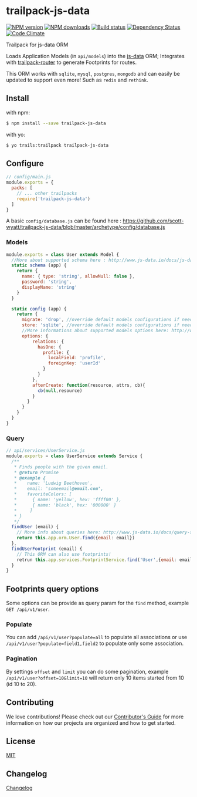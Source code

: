 # trailpack-js-data

[![NPM version][npm-image]][npm-url]
[![NPM downloads][npm-download]][npm-url]
[![Build status][ci-image]][ci-url]
[![Dependency Status][daviddm-image]][daviddm-url]
[![Code Climate][codeclimate-image]][codeclimate-url]

Trailpack for js-data ORM

Loads Application Models (in `api/models`) into the [js-data](http://www.js-data.io/) ORM; Integrates with [trailpack-router](https://github.com/trailsjs/trailpack-router) to
generate Footprints for routes.

This ORM works with `sqlite`, `mysql`, `postgres`, `mongodb` and can easily be updated to support even more! Such as `redis` and `rethink`.

## Install
with npm:
```sh
$ npm install --save trailpack-js-data
```

with yo:
```sh
$ yo trails:trailpack trailpack-js-data
```

## Configure

```js
// config/main.js
module.exports = {
  packs: [
    // ... other trailpacks
    require('trailpack-js-data')
  ]
}
```

A basic `config/database.js` can be found here : https://github.com/scott-wyatt/trailpack-js-data/blob/master/archetype/config/database.js

### Models

```js
module.exports = class User extends Model {
  //More about supported schema here : http://www.js-data.io/docs/js-data-schema
  static schema (app) {
    return {
      name: { type: 'string', allowNull: false },
      password: 'string',
      displayName: 'string'
    }
  }

  static config (app) {
    return {
      migrate: 'drop', //override default models configurations if needed
      store: 'sqlite', //override default models configurations if needed
      //More informations about supported models options here: http://www.js-data.io/docs/relations
      options: {
          relations: {
            hasOne: {
              profile: {
                localField: 'profile',
                foreignKey: 'userId'
              }
            }
          },
          afterCreate: function(resource, attrs, cb){
            cb(null,resource)
          }
        }
      }
    }
  }
}
```

### Query

```js
// api/services/UserService.js
module.exports = class UserService extends Service {
  /**
   * Finds people with the given email.
   * @return Promise
   * @example {
   *    name: 'Ludwig Beethoven',
   *    email: 'someemail@email.com',
   *    favoriteColors: [
   *      { name: 'yellow', hex: 'ffff00' },
   *      { name: 'black', hex: '000000' }
   *     ]
   * }
   */
  findUser (email) {
    // More info about queries here: http://www.js-data.io/docs/query-syntaxlatest/docs/models-usage/
    return this.app.orm.User.find({email: email})
  },
  findUserFootprint (email) {
    // This ORM can also use footprints!
    retrun this.app.services.FootprintService.find('User',{email: email}, {findOne: true})
  }
}
```

## Footprints query options
Some options can be provide as query param for the `find` method, example `GET /api/v1/user`.

### Populate 
You can add `/api/v1/user?populate=all` to populate all associations or use `/api/v1/user?populate=field1,field2` to populate only some association.

### Pagination
By settings `offset` and `limit` you can do some pagination, example `/api/v1/user?offset=10&limit=10` will return only 10 items started from 10 (id 10 to 20). 

## Contributing
We love contributions! Please check out our [Contributor's Guide](https://github.com/trailsjs/trails/blob/master/CONTRIBUTING.md) for more
information on how our projects are organized and how to get started.


## License
[MIT](https://github.com/trailsjs/trailpack-js-data/blob/master/LICENSE)

## Changelog
[Changelog](https://github.com/trailsjs/trailpack-js-data/blob/master/CHANGELOG.md)

[npm-image]: https://img.shields.io/npm/v/trailpack-js-data.svg?style=flat-square
[npm-url]: https://npmjs.org/package/trailpack-js-data
[npm-download]: https://img.shields.io/npm/dt/trailpack-js-data.svg
[ci-image]: https://img.shields.io/travis/scott-wyatt/trailpack-js-data/master.svg?style=flat-square
[ci-url]: https://travis-ci.org/scott-wyatt/trailpack-js-data
[daviddm-image]: http://img.shields.io/david/scott-wyatt/trailpack-js-data.svg?style=flat-square
[daviddm-url]: https://david-dm.org/scott-wyatt/trailpack-js-data
[codeclimate-image]: https://img.shields.io/codeclimate/github/scott-wyatt/trailpack-js-data.svg?style=flat-square
[codeclimate-url]: https://codeclimate.com/github/scott-wyatt/trailpack-js-data

